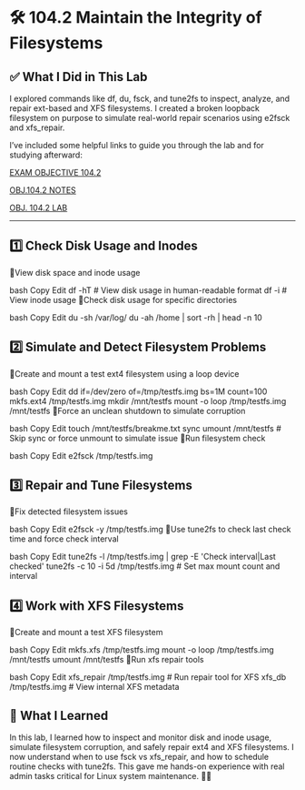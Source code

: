 # 🛠️ 104.2 Maintain the Integrity of Filesystems

## ✅ What I Did in This Lab
I explored commands like df, du, fsck, and tune2fs to inspect, analyze, and repair ext-based and XFS filesystems. I created a broken loopback filesystem on purpose to simulate real-world repair scenarios using e2fsck and xfs_repair.

I’ve included some helpful links to guide you through the lab and for studying afterward:

[EXAM OBJECTIVE 104.2](https://www.lpi.org/our-certifications/exam-101-102-objectives/#104.2_Maintain_the_integrity_of_filesystems)

[OBJ.104.2 NOTES]()

[OBJ. 104.2 LAB]()

---

## 1️⃣ Check Disk Usage and Inodes
🔹View disk space and inode usage

bash
Copy
Edit
df -hT          # View disk usage in human-readable format
df -i           # View inode usage
🔹Check disk usage for specific directories

bash
Copy
Edit
du -sh /var/log/
du -ah /home | sort -rh | head -n 10
## 2️⃣ Simulate and Detect Filesystem Problems
🔹Create and mount a test ext4 filesystem using a loop device

bash
Copy
Edit
dd if=/dev/zero of=/tmp/testfs.img bs=1M count=100
mkfs.ext4 /tmp/testfs.img
mkdir /mnt/testfs
mount -o loop /tmp/testfs.img /mnt/testfs
🔹Force an unclean shutdown to simulate corruption

bash
Copy
Edit
touch /mnt/testfs/breakme.txt
sync
umount /mnt/testfs   # Skip sync or force unmount to simulate issue
🔹Run filesystem check

bash
Copy
Edit
e2fsck /tmp/testfs.img
## 3️⃣ Repair and Tune Filesystems
🔹Fix detected filesystem issues

bash
Copy
Edit
e2fsck -y /tmp/testfs.img
🔹Use tune2fs to check last check time and force check interval

bash
Copy
Edit
tune2fs -l /tmp/testfs.img | grep -E 'Check interval|Last checked'
tune2fs -c 10 -i 5d /tmp/testfs.img   # Set max mount count and interval
## 4️⃣ Work with XFS Filesystems
🔹Create and mount a test XFS filesystem

bash
Copy
Edit
mkfs.xfs /tmp/testfs.img
mount -o loop /tmp/testfs.img /mnt/testfs
umount /mnt/testfs
🔹Run xfs repair tools

bash
Copy
Edit
xfs_repair /tmp/testfs.img   # Run repair tool for XFS
xfs_db /tmp/testfs.img       # View internal XFS metadata

## 🧠 What I Learned
In this lab, I learned how to inspect and monitor disk and inode usage, simulate filesystem corruption, and safely repair ext4 and XFS filesystems. I now understand when to use fsck vs xfs_repair, and how to schedule routine checks with tune2fs. This gave me hands-on experience with real admin tasks critical for Linux system maintenance. 🐧💾
